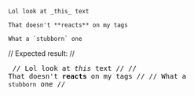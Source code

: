 ```
Lol look at _this_ text

That doesn't **reacts** on my tags

What a `stubborn` one 
```

// Expected result:
// <pre>
// Lol look at _this_ text
// 
// That doesn't **reacts** on my tags
//
// What a `stubborn` one 
// </pre>
